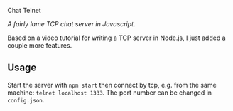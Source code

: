 Chat Telnet

*A fairly lame TCP chat server in Javascript.*

Based on a video tutorial for writing a TCP server in Node.js, I just added a couple more features.

Usage
-----

Start the server with `npm start` then connect by tcp, e.g. from the same machine: `telnet localhost 1333`.
The port number can be changed in `config.json`.

